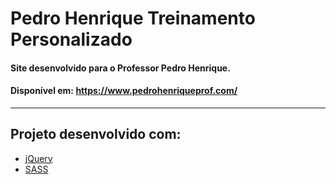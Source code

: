 # Pedro Henrique Treinamento Personalizado

#### Site desenvolvido para o Professor Pedro Henrique.

#### Disponível em: https://www.pedrohenriqueprof.com/

---

## Projeto desenvolvido com:

-   [jQuery](https://jquery.com/)
-   [SASS](https://sass-lang.com/)
